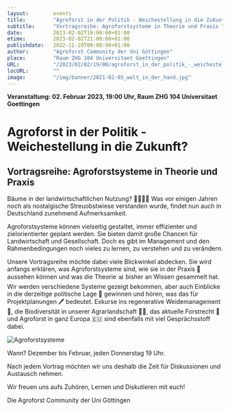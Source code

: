 ```yaml
---
layout:        events
title:         "Agroforst in der Politik - Weichestellung in die Zukunft?"
subtitle:      "Vortragsreihe: Agroforstsysteme in Theorie und Praxis "
date:          2023-02-02T19:00:00+01:00
etime:         2023-02-02T21:00:00+01:00
publishdate:   2022-11-29T00:00:00+01:00
author:        "Agroforst Community der Uni Göttingen"
place:         "Raum ZHG 104 Universitaet Goettingen"
URL:           "/2023/02/02/19/00/agroforst_in_der_politik_-_weichestellung_in_die_zukunft"
locURL:        ""
image:         "/img/banner/2021-02-05_welt_in_der_hand.jpg"
---
```


**Veranstaltung: 02. Februar 2023, 19:00 Uhr, Raum ZHG 104 Universitaet Goettingen**

Agroforst in der Politik - Weichestellung in die Zukunft?
===========

Vortragsreihe: Agroforstsysteme in Theorie und Praxis 
-----------


Bäume in der landwirtschaftlichen Nutzung? 🌳🌾🌾🌳 Was vor einigen Jahren
noch als nostalgische Streuobstwiese verstanden wurde, findet nun auch
in Deutschland zunehmend Aufmerksamkeit.

Agroforstsysteme können vielseitig gestaltet, immer effizienter und
zielorientierter geplant werden. Sie bieten damit große Chancen für
Landwirtschaft und Gesellschaft. Doch es gibt im Management und den
Rahmenbedingungen noch vieles zu lernen, zu verstehen und zu verändern.

Unsere Vortragsreihe möchte dabei viele Blickwinkel abdecken. Sie wird
anfangs erklären, was Agroforstsysteme sind, wie sie in der Praxis 🚜
aussehen können und was die Theorie 📊 bisher an Wissen gesammelt hat.
Wir werden verschiedene Systeme gezeigt bekommen, aber auch Einblicke in
die derzeitige politische Lage 📑 gewinnen und hören, was das für
Projektplanungen 🖊 bedeutet. Exkurse ins regenerative Weidemanagement 🐂,
die Biodiversität in unserer Agrarlandschaft 🌿🦗, das aktuelle Forstrecht
🌲 und Agroforst in ganz Europa 🇪🇺 sind ebenfalls mit viel Gesprächsstoff
dabei.

![Agroforstsysteme](/img/event/2022-12-01-Vortragsreihe_Agroforstsysteme.jpg)

Wann? Dezember bis Februar, jeden Donnerstag 19 Uhr.

Nach jedem Vortrag möchten wir uns deshalb die Zeit für Diskussionen und
Austausch nehmen.

Wir freuen uns aufs Zuhören, Lernen und Diskutieren mit euch!

Die Agroforst Community der Uni Göttingen
